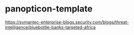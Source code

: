 # panopticon-template

https://symantec-enterprise-blogs.security.com/blogs/threat-intelligence/bluebottle-banks-targeted-africa
